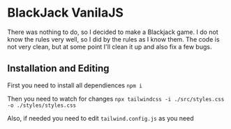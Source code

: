 # BlackJack VanilaJS
There was nothing to do, so I decided to make a Blackjack game. I do not know the rules very well, so I did by the rules as I know them. 
The code is not very clean, but at some point I'll clean it up and also fix a few bugs.


Installation and Editing
------
First you need to install all dependiences
```npm i```

Then you need to watch for changes
```npx tailwindcss -i ./src/styles.css -o ./styles/styles.css```

Also, if needed you need to edit `tailwind.config.js` as you need

